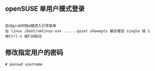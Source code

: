 ## openSUSE 单用户模式登录
<code>
启动grub时按e键进入引导菜单  
在 linux /boot/vmlinuz-xxx ......quiet showopts 最后增加 single 或 1 
按Ctrl-x 或F10启动
</code>  

## 修改指定用户的密码  
<code>\# passwd username</code>
